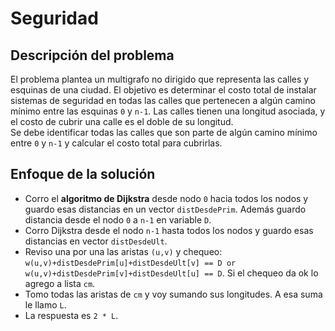 # Seguridad

## Descripción del problema 

El problema plantea un multigrafo no dirigido que representa las calles y esquinas de una ciudad. El objetivo es determinar el costo total de instalar sistemas de seguridad en todas las calles que pertenecen a algún camino mínimo entre las esquinas `0` y `n-1`. Las calles tienen una longitud asociada, y el costo de cubrir una calle es el doble de su longitud. <br> 
Se debe identificar todas las calles que son parte de algún camino mínimo entre `0` y `n-1` y calcular el costo total para cubrirlas. 

## Enfoque de la solución

- Corro el **algoritmo de Dijkstra** desde nodo `0` hacia todos los nodos y guardo esas distancias en un vector `distDesdePrim`. Además guardo distancia desde el nodo `0` a `n-1` en variable `D`.
- Corro Dijkstra desde el nodo `n-1` hasta todos los nodos y guardo esas distancias en vector `distDesdeUlt`.
- Reviso una por una las aristas `(u,v)` y chequeo: `w(u,v)+distDesdePrim[u]+distDesdeUlt[v] == D or w(u,v)+distDesdePrim[v]+distDesdeUlt[u] == D`. Si el chequeo da ok lo agrego a lista `cm`.
- Tomo todas las aristas de `cm` y voy sumando sus longitudes. A esa suma le llamo `L`. 
- La respuesta es `2 * L`. 

